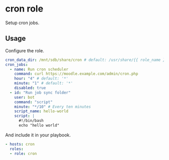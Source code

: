 # cron role

Setup cron jobs.

## Usage

Configure the role.

```yml
cron_data_dir: /mnt/sdb/share/cron # default: /usr/share/{{ role_name }}
cron_jobs:
  - name: Run cron scheduler
    command: curl https://moodle.example.com/admin/cron.php
    hour: "4" # default: '*'
    minute: "1" # default: '*'
    disabled: true
  - id: "Run job sync folder"
    user: bot
    command: "script"
    minute: "*/10" # Every ten minutes
    script_name: hello-world
    script: |
      #!/bin/bash
      echo "hello world"
```

And include it in your playbook.

```yml
- hosts: cron
  roles:
  - role: cron
```